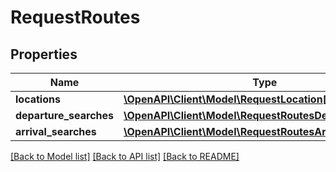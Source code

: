 # RequestRoutes

## Properties
Name | Type | Description | Notes
------------ | ------------- | ------------- | -------------
**locations** | [**\OpenAPI\Client\Model\RequestLocation[]**](RequestLocation.md) |  | 
**departure_searches** | [**\OpenAPI\Client\Model\RequestRoutesDepartureSearch[]**](RequestRoutesDepartureSearch.md) |  | [optional] 
**arrival_searches** | [**\OpenAPI\Client\Model\RequestRoutesArrivalSearch[]**](RequestRoutesArrivalSearch.md) |  | [optional] 

[[Back to Model list]](../README.md#documentation-for-models) [[Back to API list]](../README.md#documentation-for-api-endpoints) [[Back to README]](../README.md)


